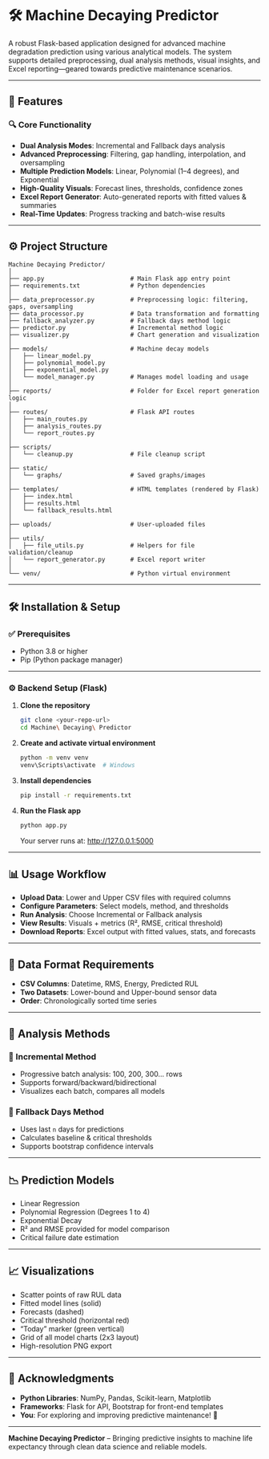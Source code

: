 # 🛠️ Machine Decaying Predictor

A robust Flask-based application designed for advanced machine degradation prediction using various analytical models. The system supports detailed preprocessing, dual analysis methods, visual insights, and Excel reporting—geared towards predictive maintenance scenarios.

---

## 🚀 Features

### 🔍 Core Functionality

- **Dual Analysis Modes**: Incremental and Fallback days analysis  
- **Advanced Preprocessing**: Filtering, gap handling, interpolation, and oversampling  
- **Multiple Prediction Models**: Linear, Polynomial (1–4 degrees), and Exponential  
- **High-Quality Visuals**: Forecast lines, thresholds, confidence zones  
- **Excel Report Generator**: Auto-generated reports with fitted values & summaries  
- **Real-Time Updates**: Progress tracking and batch-wise results  

---

## ⚙️ Project Structure

```
Machine Decaying Predictor/
│
├── app.py                        # Main Flask app entry point
├── requirements.txt              # Python dependencies
│
├── data_preprocessor.py          # Preprocessing logic: filtering, gaps, oversampling
├── data_processor.py             # Data transformation and formatting
├── fallback_analyzer.py          # Fallback days method logic
├── predictor.py                  # Incremental method logic
├── visualizer.py                 # Chart generation and visualization
│
├── models/                       # Machine decay models
│   ├── linear_model.py
│   ├── polynomial_model.py
│   ├── exponential_model.py
│   └── model_manager.py          # Manages model loading and usage
│
├── reports/                      # Folder for Excel report generation logic
│
├── routes/                       # Flask API routes
│   ├── main_routes.py
│   ├── analysis_routes.py
│   └── report_routes.py
│
├── scripts/
│   └── cleanup.py                # File cleanup script
│
├── static/
│   └── graphs/                   # Saved graphs/images
│
├── templates/                    # HTML templates (rendered by Flask)
│   ├── index.html
│   ├── results.html
│   └── fallback_results.html
│
├── uploads/                      # User-uploaded files
│
├── utils/
│   ├── file_utils.py             # Helpers for file validation/cleanup
│   └── report_generator.py       # Excel report writer
│
└── venv/                         # Python virtual environment
```

---

## 🛠️ Installation & Setup

### ✅ Prerequisites
- Python 3.8 or higher  
- Pip (Python package manager)  

---

### ⚙️ Backend Setup (Flask)

1. **Clone the repository**
   ```bash
   git clone <your-repo-url>
   cd Machine\ Decaying\ Predictor
   ```

2. **Create and activate virtual environment**
   ```bash
   python -m venv venv
   venv\Scripts\activate  # Windows
   ```

3. **Install dependencies**
   ```bash
   pip install -r requirements.txt
   ```

4. **Run the Flask app**
   ```bash
   python app.py
   ```
   Your server runs at: http://127.0.0.1:5000

---

## 📊 Usage Workflow

- **Upload Data**: Lower and Upper CSV files with required columns  
- **Configure Parameters**: Select models, method, and thresholds  
- **Run Analysis**: Choose Incremental or Fallback analysis  
- **View Results**: Visuals + metrics (R², RMSE, critical threshold)  
- **Download Reports**: Excel output with fitted values, stats, and forecasts  

---

## 📁 Data Format Requirements

- **CSV Columns**: Datetime, RMS, Energy, Predicted RUL  
- **Two Datasets**: Lower-bound and Upper-bound sensor data  
- **Order**: Chronologically sorted time series  

---

## 🔬 Analysis Methods

### 📘 Incremental Method
- Progressive batch analysis: 100, 200, 300... rows  
- Supports forward/backward/bidirectional  
- Visualizes each batch, compares all models  

### 📕 Fallback Days Method
- Uses last `n` days for predictions  
- Calculates baseline & critical thresholds  
- Supports bootstrap confidence intervals  

---

## 📉 Prediction Models

- Linear Regression  
- Polynomial Regression (Degrees 1 to 4)  
- Exponential Decay  
- R² and RMSE provided for model comparison  
- Critical failure date estimation  

---

## 📈 Visualizations

- Scatter points of raw RUL data  
- Fitted model lines (solid)  
- Forecasts (dashed)  
- Critical threshold (horizontal red)  
- “Today” marker (green vertical)  
- Grid of all model charts (2x3 layout)  
- High-resolution PNG export  

---

## 🙏 Acknowledgments

- **Python Libraries**: NumPy, Pandas, Scikit-learn, Matplotlib  
- **Frameworks**: Flask for API, Bootstrap for front-end templates  
- **You**: For exploring and improving predictive maintenance! 💪  

---

**Machine Decaying Predictor** – Bringing predictive insights to machine life expectancy through clean data science and reliable models.
